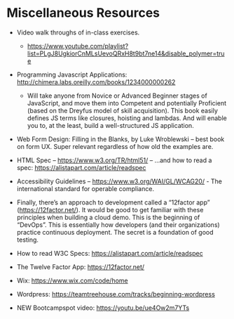 # Miscellaneous Resources

* Video walk throughs of in-class exercises.
  * <https://www.youtube.com/playlist?list=PLgJ8UgkiorCnMLsUevoQRxH8t9bt7ne14&disable_polymer=true>

* Programming Javascript Applications: http://chimera.labs.oreilly.com/books/1234000000262
  * Will take anyone from Novice or Advanced Beginner stages of JavaScript, and move them into Competent and potentially Proficient (based on the Dreyfus model of skill acquisition). This book easily defines JS terms like closures, hoisting and lambdas. And will enable you to, at the least, build a well-structured JS application.

* Web Form Design: Filling in the Blanks, by Luke Wroblewski – best book on form UX. Super relevant regardless of how old the examples are.

* HTML Spec – https://www.w3.org/TR/html51/ – …and how to read a spec: https://alistapart.com/article/readspec

* Accessibility Guidelines – https://www.w3.org/WAI/GL/WCAG20/ - The international standard for operable compliance.

* Finally, there’s an approach to development called a “12factor app” (https://12factor.net/). It would be good to get familiar with these principles when building a cloud demo. This is the beginning of “DevOps”. This is essentially how developers (and their organizations) practice continuous deployment. The secret is a foundation of good testing.

* How to read W3C Specs: https://alistapart.com/article/readspec

* The Twelve Factor App: https://12factor.net/
* Wix: <https://www.wix.com/code/home>
* Wordpress: <https://teamtreehouse.com/tracks/beginning-wordpress>
* NEW Bootcampspot video: <https://youtu.be/ue4Ow2m7YTs>
